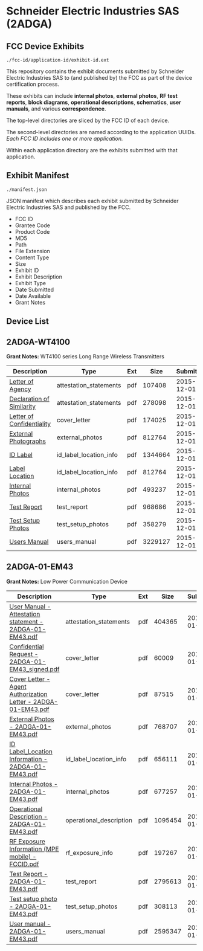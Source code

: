 # Schneider Electric Industries SAS (2ADGA)
## FCC Device Exhibits

```
./fcc-id/application-id/exhibit-id.ext
```

This repository contains the exhibit documents submitted by Schneider Electric Industries SAS to (and published by) the FCC as part of the device certification process.

These exhibits can include **internal photos**, **external photos**, **RF test reports**, **block diagrams**, **operational descriptions**, **schematics**, **user manuals**, and various **correspondence**.

The top-level directories are sliced by the FCC ID of each device.

The second-level directories are named according to the application UUIDs. *Each FCC ID includes one or more application.*

Within each application directory are the exhibits submitted with that application. 

## Exhibit Manifest

```
./manifest.json
```

JSON manifest which describes each exhibit submitted by Schneider Electric Industries SAS and published by the FCC.

- FCC ID
- Grantee Code
- Product Code
- MD5
- Path
- File Extension
- Content Type
- Size
- Exhibit ID
- Exhibit Description
- Exhibit Type
- Date Submitted
- Date Available
- Grant Notes

## Device List
## 2ADGA-WT4100
**Grant Notes:** WT4100 series Long Range Wireless Transmitters

| Description | Type | Ext | Size | Submitted | Available |
| ----------- | ---- | --- | ---- | --------- | --------- |
| [Letter of Agency](2ADGA-WT4100/2d47e479608b67b8e628e2cb8b42520a/2826728.pdf) | attestation_statements | pdf | 107408 | 2015-12-01 | 2015-12-01 |
| [Declaration of Similarity](2ADGA-WT4100/2d47e479608b67b8e628e2cb8b42520a/2826748.pdf) | attestation_statements | pdf | 278098 | 2015-12-01 | 2015-12-01 |
| [Letter of Confidentiality](2ADGA-WT4100/2d47e479608b67b8e628e2cb8b42520a/2826730.pdf) | cover_letter | pdf | 174025 | 2015-12-01 | 2015-12-01 |
| [External Photographs](2ADGA-WT4100/2d47e479608b67b8e628e2cb8b42520a/2826733.pdf) | external_photos | pdf | 812764 | 2015-12-01 | 2015-12-01 |
| [ID Label](2ADGA-WT4100/2d47e479608b67b8e628e2cb8b42520a/2826732.pdf) | id_label_location_info | pdf | 1344664 | 2015-12-01 | 2015-12-01 |
| [Label Location](2ADGA-WT4100/2d47e479608b67b8e628e2cb8b42520a/2826733.pdf) | id_label_location_info | pdf | 812764 | 2015-12-01 | 2015-12-01 |
| [Internal Photos](2ADGA-WT4100/2d47e479608b67b8e628e2cb8b42520a/2826734.pdf) | internal_photos | pdf | 493237 | 2015-12-01 | 2015-12-01 |
| [Test Report](2ADGA-WT4100/2d47e479608b67b8e628e2cb8b42520a/2826745.pdf) | test_report | pdf | 968686 | 2015-12-01 | 2015-12-01 |
| [Test Setup Photos](2ADGA-WT4100/2d47e479608b67b8e628e2cb8b42520a/2826746.pdf) | test_setup_photos | pdf | 358279 | 2015-12-01 | 2015-12-01 |
| [Users Manual](2ADGA-WT4100/2d47e479608b67b8e628e2cb8b42520a/2826747.pdf) | users_manual | pdf | 3229127 | 2015-12-01 | 2015-12-01 |
## 2ADGA-01-EM43
**Grant Notes:** Low Power Communication Device

| Description | Type | Ext | Size | Submitted | Available |
| ----------- | ---- | --- | ---- | --------- | --------- |
| [User Manual - Attestation statement - 2ADGA-01-EM43.pdf](2ADGA-01-EM43/40781636b4bd831e1eb368181c8d3f54/2509041.pdf) | attestation_statements | pdf | 404365 | 2015-01-21 | 2015-01-21 |
| [Confidential Request - 2ADGA-01-EM43_signed.pdf](2ADGA-01-EM43/40781636b4bd831e1eb368181c8d3f54/2509043.pdf) | cover_letter | pdf | 60009 | 2015-01-21 | 2015-01-21 |
| [Cover Letter - Agent Authorization Letter - 2ADGA-01-EM43.pdf](2ADGA-01-EM43/40781636b4bd831e1eb368181c8d3f54/2509044.pdf) | cover_letter | pdf | 87515 | 2015-01-21 | 2015-01-21 |
| [External Photos - 2ADGA-01-EM43.pdf](2ADGA-01-EM43/40781636b4bd831e1eb368181c8d3f54/2509032.pdf) | external_photos | pdf | 768707 | 2015-01-21 | 2015-01-21 |
| [ID Label_Location Information - 2ADGA-01-EM43.pdf](2ADGA-01-EM43/40781636b4bd831e1eb368181c8d3f54/2509033.pdf) | id_label_location_info | pdf | 656111 | 2015-01-21 | 2015-01-21 |
| [Internal Photos - 2ADGA-01-EM43.pdf](2ADGA-01-EM43/40781636b4bd831e1eb368181c8d3f54/2509034.pdf) | internal_photos | pdf | 677257 | 2015-01-21 | 2015-01-21 |
| [Operational Description - 2ADGA-01-EM43.pdf](2ADGA-01-EM43/40781636b4bd831e1eb368181c8d3f54/2509035.pdf) | operational_description | pdf | 1095454 | 2015-01-21 | 2015-01-21 |
| [RF Exposure Information (MPE mobile) - FCCID.pdf](2ADGA-01-EM43/40781636b4bd831e1eb368181c8d3f54/2509042.pdf) | rf_exposure_info | pdf | 197267 | 2015-01-21 | 2015-01-21 |
| [Test Report - 2ADGA-01-EM43.pdf](2ADGA-01-EM43/40781636b4bd831e1eb368181c8d3f54/2509038.pdf) | test_report | pdf | 2795613 | 2015-01-21 | 2015-01-21 |
| [Test setup photo - 2ADGA-01-EM43.pdf](2ADGA-01-EM43/40781636b4bd831e1eb368181c8d3f54/2509039.pdf) | test_setup_photos | pdf | 308113 | 2015-01-21 | 2015-01-21 |
| [User manual - 2ADGA-01-EM43.pdf](2ADGA-01-EM43/40781636b4bd831e1eb368181c8d3f54/2509040.pdf) | users_manual | pdf | 2595347 | 2015-01-21 | 2015-01-21 |
